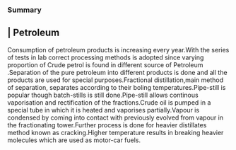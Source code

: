 ### **Summary**
   | **Petroleum**
---
Consumption of petroleum products is increasing every year.With the series of tests in lab correct processing methods is adopted since varying proportion of Crude petrol is found in different source of Petroleum .Separation of the pure petroleum into different products  is done  and all the  products are  used for special purposes.Fractional distillation,main method of separation, separates according to their boling temperatures.Pipe-still is popular though batch-stills is still done.Pipe-still allows continous vaporisation and rectification of the fractions.Crude oil is pumped in a special tube in which it is heated and vaporises partially.Vapour is condensed by coming into contact with previously evolved from vapour  in the fractionating tower.Further process is done for heavier distillates method known as cracking.Higher temperature results in breaking heavier molecules which are used as motor-car fuels.

